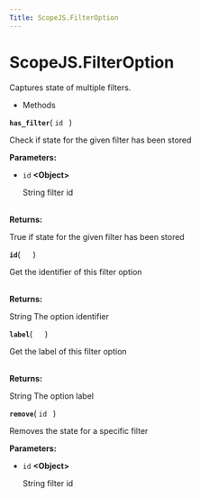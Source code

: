 ```yaml
---
Title: ScopeJS.FilterOption
---
```


# ScopeJS.FilterOption

<p>Captures state of multiple filters.</p>
<ul>
<li>Methods</li>
</ul>
<strong class="name"><code>has_filter</code></strong>( <code>id </code> ) 
<br>
<p>Check if state for the given filter has been stored</p>
<strong>Parameters:</strong>
<ul class="params">
<li>
<code>id</code> <strong>&lt;Object&gt;</strong>
<p>String filter id</p>
</li>
</ul>
<br><strong>Returns:</strong> <p>True if state for the given filter has been stored</p>
<strong class="name"><code>id</code></strong>( <code>  </code> ) 
<br>
<p>Get the identifier of this filter option</p>
<br><strong>Returns:</strong> <p>String The option identifier</p>
<strong class="name"><code>label</code></strong>( <code>  </code> ) 
<br>
<p>Get the label of this filter option</p>
<br><strong>Returns:</strong> <p>String The option label</p>
<strong class="name"><code>remove</code></strong>( <code>id </code> ) 
<br>
<p>Removes the state for a specific filter</p>
<strong>Parameters:</strong>
<ul class="params">
<li>
<code>id</code> <strong>&lt;Object&gt;</strong>
<p>String filter id</p>
</li>
</ul>
